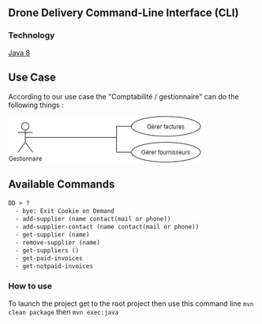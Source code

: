 ## Drone Delivery Command-Line Interface (CLI)

### Technology
[Java 8](https://www.java.com/fr/download/)

## Use Case

According to our use case the "Comptabilité / gestionnaire" can do the following things :

![](use_case.png)

## Available Commands
```
DD > ?
  - bye: Exit Cookie on Demand
  - add-supplier (name contact(mail or phone))
  - add-supplier-contact (name contact(mail or phone))
  - get-supplier (name)
  - remove-supplier (name)
  - get-suppliers ()
  - get-paid-invoices
  - get-notpaid-invoices
```

### How to use
To launch the project get to the root project then use this command line `mvn clean package` then `mvn exec:java`
